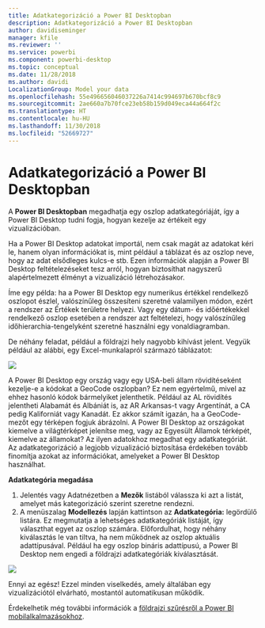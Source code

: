 ```yaml
---
title: Adatkategorizáció a Power BI Desktopban
description: Adatkategorizáció a Power BI Desktopban
author: davidiseminger
manager: kfile
ms.reviewer: ''
ms.service: powerbi
ms.component: powerbi-desktop
ms.topic: conceptual
ms.date: 11/28/2018
ms.author: davidi
LocalizationGroup: Model your data
ms.openlocfilehash: 55e496656046037226a7414c994697b670bcf8c9
ms.sourcegitcommit: 2ae660a7b70fce23eb58b159d049eca44a664f2c
ms.translationtype: HT
ms.contentlocale: hu-HU
ms.lasthandoff: 11/30/2018
ms.locfileid: "52669727"
---
```

# <a name="data-categorization-in-power-bi-desktop"></a>Adatkategorizáció a Power BI Desktopban
A **Power BI Desktopban** megadhatja egy oszlop adatkategóriáját, így a Power BI Desktop tudni fogja, hogyan kezelje az értékeit egy vizualizációban.

Ha a Power BI Desktop adatokat importál, nem csak magát az adatokat kéri le, hanem olyan információkat is, mint például a táblázat és az oszlop neve, hogy az adat elsődleges kulcs-e stb.  Ezen információk alapján a Power BI Desktop feltételezéseket tesz arról, hogyan biztosíthat nagyszerű alapértelmezett élményt a vizualizáció létrehozásakor. 

Íme egy példa: ha a Power BI Desktop egy numerikus értékkel rendelkező oszlopot észlel, valószínűleg összesíteni szeretné valamilyen módon, ezért a rendszer az Értékek területre helyezi. Vagy egy dátum- és időértékekkel rendelkező oszlop esetében a rendszer azt feltételezi, hogy valószínűleg időhierarchia-tengelyként szeretné használni egy vonaldiagramban.

De néhány feladat, például a földrajzi hely nagyobb kihívást jelent. Vegyük például az alábbi, egy Excel-munkalapról származó táblázatot:

![](media/desktop-data-categorization/datacategorizationtable.png)

A Power BI Desktop egy ország vagy egy USA-beli állam rövidítéseként kezelje-e a kódokat a GeoCode oszlopban?  Ez nem egyértelmű, mivel az ehhez hasonló kódok bármelyiket jelenthetik.  Például az AL rövidítés jelentheti Alabamát és Albániát is, az AR Arkansas-t vagy Argentínát, a CA pedig Kaliforniát vagy Kanadát. Ez akkor számít igazán, ha a GeoCode-mezőt egy térképen fogjuk ábrázolni.  A Power BI Desktop az országokat kiemelve a világtérképet jelenítse meg, vagy az Egyesült Államok térképét, kiemelve az államokat?  Az ilyen adatokhoz megadhat egy adatkategóriát. Az adatkategorizáció a legjobb vizualizáció biztosítása érdekében tovább finomítja azokat az információkat, amelyeket a Power BI Desktop használhat.  

**Adatkategória megadása**

1. Jelentés vagy Adatnézetben a **Mezők** listából válassza ki azt a listát, amelyet más kategorizáció szerint szeretne rendezni.
2. A menüszalag **Modellezés** lapján kattintson az **Adatkategória:** legördülő listára.  Ez megmutatja a lehetséges adatkategóriák listáját, így választhat egyet az oszlop számára.  Előfordulhat, hogy néhány kiválasztás le van tiltva, ha nem működnek az oszlop aktuális adattípusával.  Például ha egy oszlop bináris adattípusú, a Power BI Desktop nem engedi a földrajzi adatkategóriák kiválasztását. 

![](media/desktop-data-categorization/datacategorization.gif)

Ennyi az egész!  Ezzel minden viselkedés, amely általában egy vizualizációtól elvárható, mostantól automatikusan működik.  

Érdekelhetik még további információk a [földrajzi szűrésről a Power BI mobilalkalmazásokhoz](desktop-mobile-geofiltering.md).

